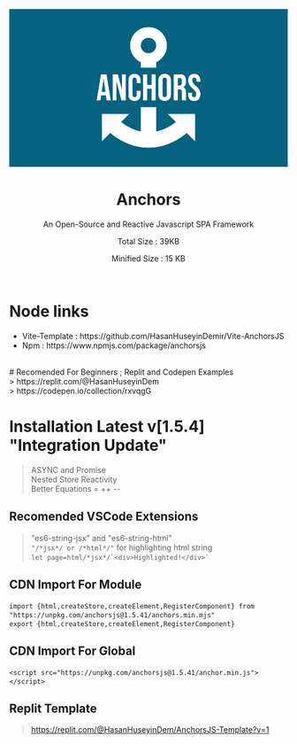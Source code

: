<div>

<div align="center">
<img width="600px" src="https://github.com/HasanHuseyinDemir/Anchors-Framework/blob/master/Images/new/logo-color.png">
<h1 align="center">Anchors</h1>
<p align="center">An Open-Source and Reactive Javascript SPA Framework</p>
<p align="center">Total Size : 39KB</p>
<p align="center">Minified Size : 15 KB</p>
</div>
<br>

# Node links
<ul>
<li>Vite-Template : https://github.com/HasanHuseyinDemir/Vite-AnchorsJS</li>
<li> Npm : https://www.npmjs.com/package/anchorsjs</li>
</ul>
<br>
# Recomended For Beginners ; Replit and Codepen Examples<br>
> https://replit.com/@HasanHuseyinDem <br>
> https://codepen.io/collection/rxvqgG

# Installation Latest v[1.5.4] "Integration Update"
> ASYNC and Promise <br>
> Nested Store Reactivity <br>
> Better Equations = ++ --

## Recomended VSCode Extensions
> "es6-string-jsx" and "es6-string-html"<br>
```"/*jsx*/ or /*html*/"``` for highlighting html string<br>
``` let page=html/*jsx*/`<div>Highlighted!</div>` ```

## CDN Import For Module
```
import {html,createStore,createElement,RegisterComponent} from "https://unpkg.com/anchorsjs@1.5.41/anchors.min.mjs"
export {html,createStore,createElement,RegisterComponent}
```

## CDN Import For Global 
```
<script src="https://unpkg.com/anchorsjs@1.5.41/anchor.min.js"></script>
```

## Replit Template
> https://replit.com/@HasanHuseyinDem/AnchorsJS-Template?v=1
